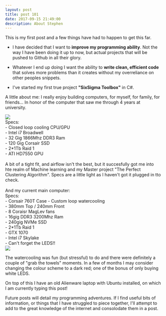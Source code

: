 ```yaml
---
layout: post
title: post 101
date: 2017-09-15 21:49:00
description: About Stephen 
---
```


This is my first post and a few things have had to happen to get this far. 

- I have decided that I want to <strong>improve my programming ability</strong>. Not the way I have been doing it up to now, but actual projects that will be pushed to Github in all their glory.

- Whatever I end up doing I want the ability to <strong>write clean, efficient code</strong> that solves more problems than it creates without my overreliance on other peoples snippets.

- I've started my first true project <strong>"SixSigma Toolbox"</strong> in C#.


A little about me:
I really enjoy building computers, for myself, for family, for friends... 
In honor of the computer that saw me through 4 years at university.

<div class="img_row">
    <img class="col two" src="{{ site.baseurl }}/img/DesktopV1.jpg">
    <div class="col one">
        Specs:<br/>
        - Closed loop cooling CPU/GPU<br/>
        - Intel i7 Broadwell<br/>
        - 32 Gig 1866Mhz DDR3 Ram<br/>
        - 120 Gig Corsair SSD<br/>
        - 2*1Tb Raid 1<br/>
        - ATI HD7550 GPU<br/>
        <br>
        A bit of a tight fit, and airflow isn't the best, but it succesfully got me into hte realm of Machine learning and my Master project "The Perfect Clustering Algorithm". Specs are a little light as I haven't got it plugged in tto check.
    </div>
</div>
<br>
And my current main computer:
<br>

<div class="img_row">
    <div class="col one">
    Specs:<br/>
        - Corsair 760T Case
        - Custom loop watercooling<br/>
        - 380mm Top / 240mm Front <br/>
        - 8 Coraisr MagLev fans<br/>
        - 16gig DDR3 3200Mhz Ram<br/>
        - 240gig NVMe SSD<br/>
        - 2*1Tb Raid 1<br/>
        - GTX 1070<br/>
        - Intel i7 Skylake<br/>
        - Can't forget the LEDS!!<br/>
    </div>
    <img class="col two" src="{{ site.baseurl }}/img/DesktopV2.jpg">
</div>

The watercooling was fun (but stressful) to do and there were definitely a couple of "grab the towels" moments. In a few of months I may consider changing the colour scheme to a dark red; one of the bonus of only buying white LEDS.

On top of this I have an old Alienware laptop with Ubuntu installed, on which I am currently typing this post! 

Future posts will detail my programming adventures. If I find useful bits of information, or things that I have struggled to piece together, I'll attempt to add to the great knowledge of the internet and consolodate them in a post.
